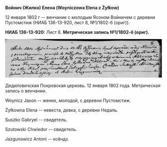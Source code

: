 **Войнич (Жилко) Елена (Woyniczowa Elena z Żyłkow)**

12 января 1802 г -- венчание с молодым Ясоном Войничем с деревни
Пустомстиж (НИАБ 136-13-920, лист 8, №1/1802-б (ориг)).

**НИАБ 136-13-920:** Лист 8. **Метрическая запись №1/1802-б (ориг).**

![](./media/05e4f4f49d3816f61c3218dcc1800c4bdcc0e875.png)

Дедиловичская Покровская церковь. 12 января 1802 года. Метрическая
запись о венчании.

Woynicz Jason -- жених, молодой, с деревни Пустомстиж.

Żyłkowna Elena -- невеста, девка, с деревни Недаль.

Suszko Gabryel -- свидетель.

Szutowski Chwiedor -- свидетель.

Jazgunowicz Antoni -- ксёндз.

